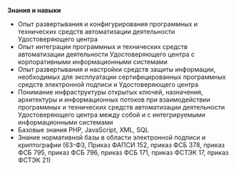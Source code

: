 **Знания и навыки**

- Опыт развертывания и конфигурирования программных и технических средств автоматизации деятельности Удостоверяющего центра
- Опыт интеграции программных и технических средств автоматизации деятельности Удостоверяющего центра с корпоративными информационными системами
- Опыт развертывания и настройки средств защиты информации, необходимых для эксплуатации сертифицированных программных средств электронной подписи и Удостоверяющего центра
- Понимание инфраструктуры открытых ключей, назначения, архитектуры и информационных потоков при взаимодействии программных и технических средств автоматизации деятельности Удостоверяющего центра между собой и с интегрируемыми информационными системами
- Базовые знания PHP, JavaScript, XML, SQL
- Знание нормативной базы в области электронной подписи и криптографии (63-ФЗ, Приказ ФАПСИ 152, приказ ФСБ 378, приказ ФСБ 795, приказ ФСБ 796, приказ ФСБ 171, приказ ФСТЭК 17, приказ ФСТЭК 21)